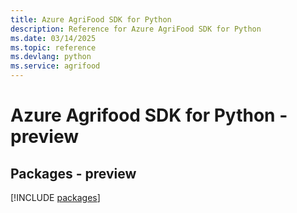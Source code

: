 ```yaml
---
title: Azure AgriFood SDK for Python
description: Reference for Azure AgriFood SDK for Python
ms.date: 03/14/2025
ms.topic: reference
ms.devlang: python
ms.service: agrifood
---
```

# Azure Agrifood SDK for Python - preview
## Packages - preview
[!INCLUDE [packages](agrifood-index.md)]